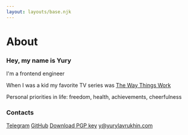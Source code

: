 ```yaml
---
layout: layouts/base.njk
---
```


# About
<div class="content">
  <h3>
    Hey, my name is Yury<br>
  </h3>

  I'm a frontend engineer

  When I was a kid my favorite TV series was <a href="https://en.m.wikipedia.org/wiki/The_Way_Things_Work_(TV_series)" >The&nbsp;Way&nbsp;Things&nbsp;Work</a>

  <!-- [my telegram channel](https://t.me/lavrucci/ "Channel") where i post my thoughts i found worth to share -->

  Personal priorities in life: freedom, health, achievements, cheerfulness
  ### Contacts

  [Telegram](https://t.me/yurylavrukhin/ "Telegram")
  [GitHub](https://github.com/yurylavrukhin/ "GitHub")
  [Download PGP key](/static/mail@yurylavrukhin.com.asc "Download PGP key")
  [y@yurylavrukhin.com](mailto:y@yurylavrukhin.com "E-mail")

</div>

